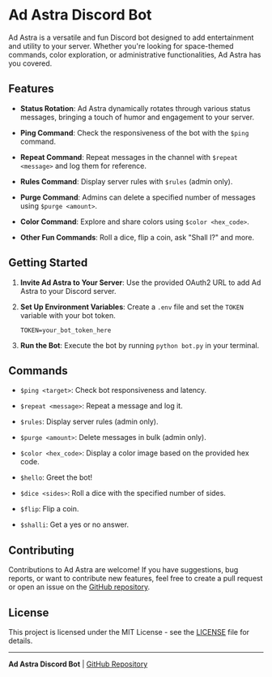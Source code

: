 # Ad Astra Discord Bot

Ad Astra is a versatile and fun Discord bot designed to add entertainment and utility to your server. Whether you're looking for space-themed commands, color exploration, or administrative functionalities, Ad Astra has you covered.

## Features

- **Status Rotation**: Ad Astra dynamically rotates through various status messages, bringing a touch of humor and engagement to your server.

- **Ping Command**: Check the responsiveness of the bot with the `$ping` command.

- **Repeat Command**: Repeat messages in the channel with `$repeat <message>` and log them for reference.

- **Rules Command**: Display server rules with `$rules` (admin only).

- **Purge Command**: Admins can delete a specified number of messages using `$purge <amount>`.

- **Color Command**: Explore and share colors using `$color <hex_code>`.

- **Other Fun Commands**: Roll a dice, flip a coin, ask "Shall I?" and more.

## Getting Started

1. **Invite Ad Astra to Your Server**: Use the provided OAuth2 URL to add Ad Astra to your Discord server.

2. **Set Up Environment Variables**: Create a `.env` file and set the `TOKEN` variable with your bot token.

    `
    TOKEN=your_bot_token_here
    `

3. **Run the Bot**: Execute the bot by running `python bot.py` in your terminal.

## Commands

- `$ping <target>`: Check bot responsiveness and latency.

- `$repeat <message>`: Repeat a message and log it.

- `$rules`: Display server rules (admin only).

- `$purge <amount>`: Delete messages in bulk (admin only).

- `$color <hex_code>`: Display a color image based on the provided hex code.

- `$hello`: Greet the bot!

- `$dice <sides>`: Roll a dice with the specified number of sides.

- `$flip`: Flip a coin.

- `$shalli`: Get a yes or no answer.

## Contributing

Contributions to Ad Astra are welcome! If you have suggestions, bug reports, or want to contribute new features, feel free to create a pull request or open an issue on the [GitHub repository](https://github.com/AdAstraCIT/Discord-Bot).

## License

This project is licensed under the MIT License - see the [LICENSE](https://github.com/AdAstraCIT/Discord-Bot/blob/main/LICENSE) file for details.

---

**Ad Astra Discord Bot** | [GitHub Repository](https://github.com/AdAstraCIT/Discord-Bot)